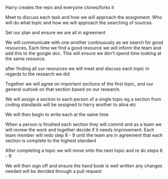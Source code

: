 Harry creates the repo and everyone clones/forks it

Meet to discuss each task and how we will approach the assignment. Who will do what topic and how we will approach the searching of sources.

Set our plan and ensure we are all in agreement

We will communicate with one another continuously as we search for good resources, Each time we find a good resource we will inform the team and add this to the google doc. This will ensure we don’t spend time looking at the same resource.

after finding all our  resources we will meet and discuss each topic in regards to the research we did

Together we will agree on important sections of the first topic, and our general outlook on that section based on our research.

We will assign a section to each person of a single topic eg a section from coding standards will be assigned to harry another to alina etc

 We will then begin to write each  at the same time 

When a person is finished each section they will commit and as a team we will review the work and together decide if it needs improvement. Each team member will redo step 8 - 9 until the team are in agreement that each section is complete to the highest standard

After completing a topic we will move onto the next topic and re do steps 6 - 9

We will then sign off and ensure the hand book is well written any changes needed will be decided through a pull request
